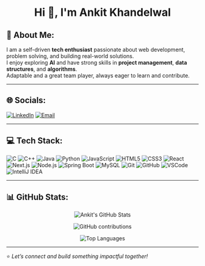 <h1 align="center">Hi 👋, I'm Ankit Khandelwal</h1>

## 📝 About Me:
I am a self-driven **tech enthusiast** passionate about web development, problem solving, and building real-world solutions.  
I enjoy exploring **AI** and have strong skills in **project management**, **data structures**, and **algorithms**.  
Adaptable and a great team player, always eager to learn and contribute.

---

## 🌐 Socials:
[![LinkedIn](https://img.shields.io/badge/LinkedIn-0077B5?style=for-the-badge&logo=linkedin&logoColor=white)](https://in.linkedin.com/in/ankit-khandelwal-002474295)
[![Email](https://img.shields.io/badge/Email-D14836?style=for-the-badge&logo=gmail&logoColor=white)](mailto:ankitkhandelwal1034@gmail.com)

---

## 💻 Tech Stack:
![C](https://img.shields.io/badge/C-00599C?style=for-the-badge&logo=c&logoColor=white)
![C++](https://img.shields.io/badge/C++-00599C?style=for-the-badge&logo=c%2B%2B&logoColor=white)
![Java](https://img.shields.io/badge/Java-ED8B00?style=for-the-badge&logo=java&logoColor=white)
![Python](https://img.shields.io/badge/Python-3776AB?style=for-the-badge&logo=python&logoColor=white)
![JavaScript](https://img.shields.io/badge/JavaScript-F7DF1E?style=for-the-badge&logo=javascript&logoColor=black)
![HTML5](https://img.shields.io/badge/HTML5-E34F26?style=for-the-badge&logo=html5&logoColor=white)
![CSS3](https://img.shields.io/badge/CSS3-1572B6?style=for-the-badge&logo=css3&logoColor=white)
![React](https://img.shields.io/badge/React-20232A?style=for-the-badge&logo=react&logoColor=61DAFB)
![Next.js](https://img.shields.io/badge/Next.js-000000?style=for-the-badge&logo=next.js&logoColor=white)
![Node.js](https://img.shields.io/badge/Node.js-339933?style=for-the-badge&logo=nodedotjs&logoColor=white)
![Spring Boot](https://img.shields.io/badge/SpringBoot-6DB33F?style=for-the-badge&logo=springboot&logoColor=white)
![MySQL](https://img.shields.io/badge/MySQL-4479A1?style=for-the-badge&logo=mysql&logoColor=white)
![Git](https://img.shields.io/badge/Git-F05032?style=for-the-badge&logo=git&logoColor=white)
![GitHub](https://img.shields.io/badge/GitHub-181717?style=for-the-badge&logo=github&logoColor=white)
![VSCode](https://img.shields.io/badge/VSCode-007ACC?style=for-the-badge&logo=visual%20studio%20code&logoColor=white)
![IntelliJ IDEA](https://img.shields.io/badge/IntelliJIDEA-000000?style=for-the-badge&logo=intellij-idea&logoColor=white)

---

## 📊 GitHub Stats:

<div align="center">

<img src="https://github-readme-stats.vercel.app/api?username=Ankit-khandelwal04&show_icons=true&theme=tokyonight&hide_border=true" alt="Ankit's GitHub Stats" />

![GitHub contributions](https://img.shields.io/github/contributions/Ankit-khandelwal04?style=for-the-badge)

<img src="https://github-readme-stats.vercel.app/api/top-langs/?username=Ankit-khandelwal04&layout=compact&theme=tokyonight&hide_border=true" alt="Top Languages" />

</div>

---

⭐ *Let’s connect and build something impactful together!*
